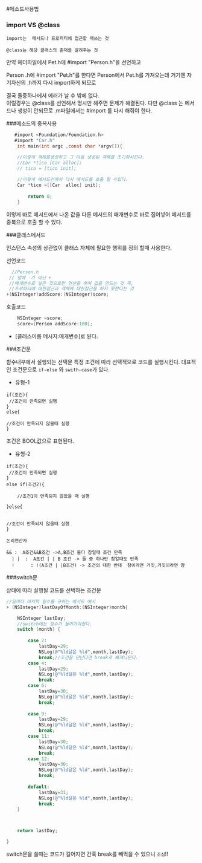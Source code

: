 #메소드사용법

###  import VS @class
```
import는  메서드나 프로퍼티에 접근할 때쓰는 것

@class는 해당 클래스의 존재를 알려주는 것
```
만약 헤더파일에서 Pet.h에  #import  "Person.h"을 선언하고 

Person .h에 #import  "Pet.h"를  한다면  Person에서  Pet.h를
가져오는데 거기엔 자기자신의 .h까지 다시 import하게 되므로
 
 결국 둘중하나에서 에러가 날 수 밖에 없다.<br>
이럴경우는 @class를 선언해서 명시만 해주면 문제가 해결된다.
다만 @class 는 메서드나 생성이 안되므로 .m파일에서는  #import
를 다시 해줘야 한다.



###메소드의 중복사용

```objectivec
   #import <Foundation/Foundation.h>
   #import "Car.h"
	int main(int argc ,const char *argv[]){

	//이렇게 객체를생성하고 그 다음 생성된 객체를 초기화시킨다.	
	//Car *tico [Car alloc];
	// tico = [tico init];
	
    //이렇게 메서드안에서 다시 메서드를 호출 할 수있다.
	Car *tico =[[Car  alloc] init];
	 	
		return 0;
	}
```


이렇게 바로 메서드에서 나온 값을 다른 메서드의 매개변수로 
바로 집어넣어 메서드를 중복으로 호출 할 수 있다.


###클래스메서드

인스턴스 속성의 상관없이 클래스 자체에 필요한 행위를 정의 할때 
사용한다.

선언코드
```objectivec
  //Person.h
 // 앞에 -가 아닌 + 
 //매개변수로 넣은 것으로만 연산을 하여 값을 만드는 것 즉,
 //프로퍼티에 대한접근과 객체에 대한접근을 하지 못한다는 것
+(NSInteger)addScore:(NSInteger)score;
```

호출코드
```objectivec
	NSInteger =score;
	score=[Person addScore:100];
```
* [클래스이름 메시지:매개변수]로 된다.

###조건문

함수내부에서 실행되는 선택문
특정 조건에 따라 선택적으로 코드를 실행시킨다.
대표적인 조건문으로 `if-else` 와 `swith-case`가 있다.

* 유형-1
```
if(조건){
 //조건이 만족되면 실행
}
else{

//조건이 만족되지 않을때 실행
}
```
조건은 BOOL값으로 표현된다.

* 유형-2
```
if(조건){
 //조건이 만족되면 실행
}
else if(조건2){

	//조건1이 만족되지 않았을 때 실행

}else{


//조건이 만족되지 않을때 실행
}
```
`논리연산자`
```
&& :  A조건&&B조건 ->A,B조건 둘다 참일때 조건 만족
  | |  :  A조건 | | B 조건 -> 둘 중 하나만 참일때도 만족
  !      : !(A조건 | |B조건) -> 조건의 대한 반대  참이라면 거짓,거짓이라면 참
```

###switch문

상태에 따라  실행될 코드를 선택하는 조건문


```objectivec
//달마다 마지막 일수를 구하는 메서드 예시
+ (NSInteger)lastDayOfMonth:(NSInteger)month{

    NSInteger lastDay;
    //switch에는 정수가 들어가야한다.
    switch (month) {
        
        case 2:
            lastDay=29;
            NSLog(@"%ld달은 %ld",month,lastDay);
            break;//조건을 만난다면 break로 빠져나온다.
        case 4:
            lastDay=29;
            NSLog(@"%ld달은 %ld",month,lastDay);
            break;
        case 6:
            lastDay=30;
            NSLog(@"%ld달은 %ld",month,lastDay);
            break;
       
        case 9:
            lastDay=29;
            NSLog(@"%ld달은 %ld",month,lastDay);
            break;
        case 11:
            lastDay=30;
            NSLog(@"%ld달은 %ld",month,lastDay);
            break;
        case 12:
            lastDay=30;
            NSLog(@"%ld달은 %ld",month,lastDay);
            break;
            
        default:
            lastDay=31;
            NSLog(@"%ld달은 %ld",month,lastDay);
            break;
    }



    return lastDay;

}

```
switch문을 쓸때는  코드가 길어지면 간혹 break를 빼먹을 수 있으니 `조심`!!


